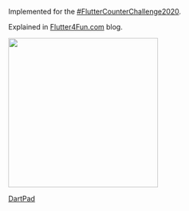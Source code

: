 Implemented for the [#FlutterCounterChallenge2020](https://twitter.com/search?q=FlutterCounterChallenge2020&src=typed_query).

Explained in [Flutter4Fun.com](https://flutter4fun.com/ui-challenge-4) blog.

<img src="https://github.com/imaNNeoFighT/electron_counter_app/raw/master/media/electrons_counter_app.gif" width="300" >

[DartPad](https://dartpad.dev/e480a9224ba6d527fe7718180f7343c9?)